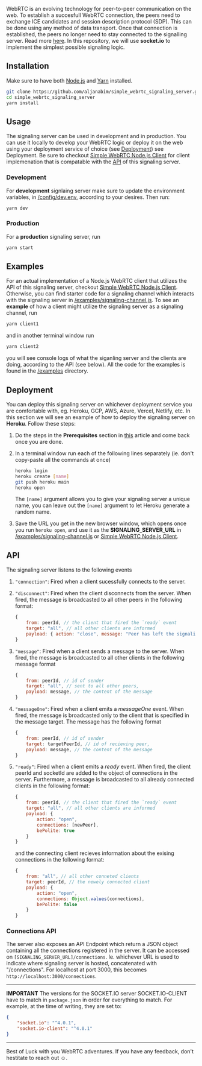 WebRTC is an evolving technology for peer-to-peer communication on the web. To establish a succesfull WebRTC connection, the peers need to exchange ICE candidates and session description protocol (SDP). This can be done using any method of data transport. Once that connection is established, the peers no longer need to stay connected to the signalling server. Read more [here](https://developer.mozilla.org/en-US/docs/Web/API/WebRTC_API/Signaling_and_video_calling). In this repository, we will use **socket.io** to implement the simplest possible signaling logic.

## Installation

Make sure to have both [Node.js](https://nodejs.org/en/download/) and [Yarn](https://classic.yarnpkg.com/en/docs/install) installed.

```bash
git clone https://github.com/aljanabim/simple_webrtc_signaling_server.git
cd simple_webrtc_signaling_server
yarn install
```

## Usage

The signaling server can be used in development and in production. You can use it locally to develop your WebRTC logic or deploy it on the web using your deployment service of choice (see [Deployment](##Deployment)) see Deployment. Be sure to checkout [Simple WebRTC Node.js Client](https://github.com/aljanabim/simple_webrtc_nodejs_client) for client implemenation that is compatable with the [API](##API) of this signaling server.

### Development

For **development** signlaing server make sure to update the environment variables, in [/config/dev.env](/config/dev.env), according to your desires. Then run:

```bash
yarn dev
```

### Production

For a **production** signaling server, run

```bash
yarn start
```

## Examples

For an actual implementation of a Node.js WebRTC client that utilizes the API of this signaling server, checkout [Simple WebRTC Node.js Client](https://github.com/aljanabim/simple_webrtc_nodejs_client). Otherwise, you can find starter code for a signaling channel which interacts with the signaling server in [/examples/signaling-channel.js](/examples/signaling-channel.js). To see an **example** of how a client might utilize the signaling server as a signaling channel, run

```bash
yarn client1
```

and in another terminal window run

```bash
yarn client2
```

you will see console logs of what the siganling server and the clients are doing, according to the API (see below). All the code for the examples is found in the [/examples](/examples) directory.

## Deployment

You can deploy this signaling server on whichever deployment service you are comfortable with, eg. Heroku, GCP, AWS, Azure, Vercel, Netlify, etc. In this section we will see an example of how to deploy the signaling server on **Heroku**. Follow these steps:

1. Do the steps in the **Prerequisites** section in [this](https://devcenter.heroku.com/articles/deploying-nodejs#prerequisites) article and come back once you are done.
2. In a terminal window run each of the following lines separately (ie. don't copy-paste all the commands at once)

    ```bash
    heroku login
    heroku create [name]
    git push heroku main
    heroku open
    ```

    The `[name]` argument allows you to give your signaling server a unique name, you can leave out the `[name]` argument to let Heroku generate a random name.

3. Save the URL you get in the new browser window, which opens once you run `heroku open`, and use it as the **SIGNALING_SERVER_URL** in [/examples/signaling-channel.js](/examples/signaling-channel.js) or [Simple WebRTC Node.js Client](https://github.com/aljanabim/simple_webrtc_nodejs_client).

## API

The signaling server listens to the following events

1. `"connection"`: Fired when a client sucessfully connects to the server.
2. `"disconnect"`: Fired when the client disconnects from the server. When fired, the message is broadcasted to all other peers in the following format:

    ```javascript
    {
        from: peerId, // the client that fired the `ready` event
        target: "all", // all other clients are informed
        payload: { action: "close", message: "Peer has left the signaling server" },
    }
    ```

3. `"message"`: Fired when a client sends a message to the server. When fired, the message is broadcasted to all other clients in the following message format

    ```javascript
    {
        from: peerId, // id of sender
        target: "all", // sent to all other peers,
        payload: message, // the content of the message
    }
    ```

4. `"messageOne"`: Fired when a client emits a _messageOne_ event. When fired, the message is broadcasted only to the client that is specified in the message target. The message has the following format

    ```javascript
    {
        from: peerId, // id of sender
        target: targetPeerId, // id of recieving peer,
        payload: message, // the content of the message
    }
    ```

5. `"ready"`: Fired when a client emits a _ready_ event. When fired, the client peerId and socketId are added to the object of connections in the server. Furthermore, a message is broadcasted to all already connected clients in the following format:

    ```javascript
    {
        from: peerId, // the client that fired the `ready` event
        target: "all", // all other clients are informed
        payload: {
            action: "open",
            connections: [newPeer],
            bePolite: true
        }
    }
    ```

    and the connecting client recieves information about the exising connections in the following format:

    ```javascript
    {
        from: "all", // all other conneted clients
        target: peerId, // the newely connected client
        payload: {
            action: "open",
            connections: Object.values(connections),
            bePolite: false
        }
    }
    ```

### Connections API

The server also exposes an API Endpoint which return a JSON object containing all the connections registered in the server. It can be accessed on `[SIGNALING_SERVER_URL]/connections`. Ie. whichever URL is used to indicate where signaling server is hosted, concatenated with "/connections". For localhost at port 3000, this becomes `http://localhost:3000/connections`.

---

**IMPORTANT** The versions for the SOCKET.IO server SOCKET.IO-CLIENT have to match in `package.json` in order for everything to match. For example, at the time of writing, they are set to:

```json
{
    "socket.io": "^4.0.1",
    "socket.io-client": "^4.0.1"
}
```

---

Best of Luck with you WebRTC adventures. If you have any feedback, don't hestitate to reach out ☺.
